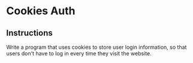 # Cookies Auth

## Instructions

Write a program that uses cookies to store user login information, so that users don't have to log in every time they visit the website.
